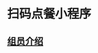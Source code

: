# 扫码点餐小程序
## [组员介绍](https://github.com/CanyonSYSU/Dashboard/blob/master/documents/2_TeamProfile.md)

